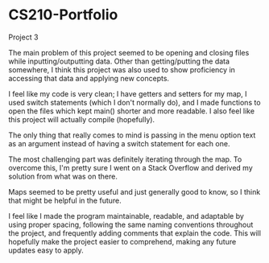 # CS210-Portfolio
Project 3

The main problem of this project seemed to be opening and closing files while inputting/outputting data. Other than getting/putting the data somewhere, I think this project was also used to show proficiency in accessing that data and applying new concepts.

I feel like my code is very clean; I have getters and setters for my map, I used switch statements (which I don't normally do), and I made functions to open the files which kept main() shorter and more readable. I also feel like this project will actually compile (hopefully).

The only thing that really comes to mind is passing in the menu option text as an argument instead of having a switch statement for each one.

The most challenging part was definitely iterating through the map. To overcome this, I'm pretty sure I went on a Stack Overflow and derived my solution from what was on there.

Maps seemed to be pretty useful and just generally good to know, so I think that might be helpful in the future.

I feel like I made the program maintainable, readable, and adaptable by using proper spacing, following the same naming conventions throughout the project, and frequently adding comments that explain the code. This will hopefully make the project easier to comprehend, making any future updates easy to apply.
